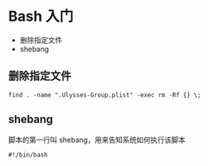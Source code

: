 # Bash 入门

<!-- MarkdownTOC -->

- 删除指定文件
- shebang

<!-- /MarkdownTOC -->


## 删除指定文件

    find . -name ".Ulysses-Group.plist" -exec rm -Rf {} \;

## shebang

脚本的第一行叫 shebang，用来告知系统如何执行该脚本

    #!/bin/bash
